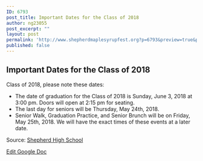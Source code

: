 ```yaml
---
ID: 6793
post_title: Important Dates for the Class of 2018
author: ng23055
post_excerpt: ""
layout: post
permalink: 'http://www.shepherdmaplesyrupfest.org?p=6793&preview=true&preview_id=6793'
published: false
---
```

<h2>Important Dates for the Class of 2018</h2>
Class of 2018, please note these dates:
<ul>
 	<li>The date of graduation for the Class of 2018 is Sunday, June 3, 2018 at 3:00 pm. Doors will open at 2:15 pm for seating.</li>
 	<li>The last day for seniors will be Thursday, May 24th, 2018.</li>
 	<li>Senior Walk, Graduation Practice, and Senior Brunch will be on Friday, May 25th, 2018. We will have the exact times of these events at a later date.</li>
</ul>
Source: <a href="https://www.facebook.com/shepherdmihs/posts/682088691986219">Shepherd High School</a>

<a href="https://docs.google.com/document/d/1Ees577iYP2FB6GHcx-P1ImEnfB-Drw-PimYKm6Wlcxg/edit?usp=sharing">Edit Google Doc</a>